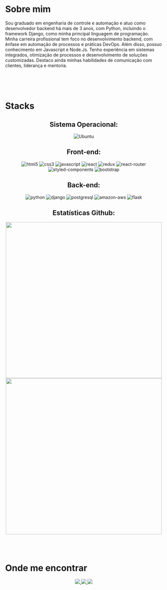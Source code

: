 <h1>Sobre mim</h1>
<div>
<div>
<p> 
  Sou graduado em engenharia de controle e automação e atuo como desenvolvedor backend há mais de 3 anos, com Python, incluindo o framework Django, como minha principal linguagem de programação.
  Minha carreira profissional tem foco no desenvolvimento backend, com ênfase em automação de processos e práticas DevOps. Além disso, possuo conhecimento em Javascript e Node.Js. 
  Tenho experiência em sistemas integrados, otimização de processos e desenvolvimento de soluções customizadas. Destaco ainda minhas habilidades de comunicação com clientes, liderança e mentoria.
</p>
</div>

</div>
<div>
<br><br><br>

<h1>Stacks</h1>
<div align="center">
<h2>Sistema Operacional:</h2>
<img src="https://img.shields.io/badge/Ubuntu-E95420?style=for-the-badge&logo=ubuntu&logoColor=white" alt="Ubuntu">

<h2>Front-end:</h2>

<img src="https://img.shields.io/badge/HTML5-E34F26?style=for-the-badge&logo=html5&logoColor=white" alt="html5">
<img src="https://img.shields.io/badge/CSS3-1572B6?style=for-the-badge&logo=css3&logoColor=white" alt="css3">
<img src="https://img.shields.io/badge/JavaScript-F7DF1E?style=for-the-badge&logo=javascript&logoColor=black" alt="javascript">
<img src="https://img.shields.io/badge/React-20232A?style=for-the-badge&logo=react&logoColor=61DAFB" alt="react">
<img src="https://img.shields.io/badge/Redux-593D88?style=for-the-badge&logo=redux&logoColor=white" alt="redux">
<img src="https://img.shields.io/badge/React_Router-CA4245?style=for-the-badge&logo=react-router&logoColor=white" alt="react-router">
<img src="https://img.shields.io/badge/styled--components-DB7093?style=for-the-badge&logo=styled-components&logoColor=white" alt="styled-components">
<img src="https://img.shields.io/badge/Bootstrap-563D7C?style=for-the-badge&logo=bootstrap&logoColor=white" alt="bootstrap">

<h2>Back-end:</h2>
<img src="https://img.shields.io/badge/Python-14354C?style=for-the-badge&logo=python&logoColor=white" alt="python">
<img src="https://img.shields.io/badge/Django-092E20?style=for-the-badge&logo=django&logoColor=white" alt="django">
<img src="https://img.shields.io/badge/PostgreSQL-316192?style=for-the-badge&logo=postgresql&logoColor=white" alt="postgresql">
<img src="https://img.shields.io/badge/Amazon_AWS-232F3E?style=for-the-badge&logo=amazon-aws&logoColor=white" alt="amazon-aws">
<img src="https://img.shields.io/badge/Flask-000000?style=for-the-badge&logo=flask&logoColor=white" alt="flask">

<h2>Estatísticas Github:</h2>
<div>
<img width="500px" src="https://github-readme-stats.vercel.app/api/top-langs/?username=gabriel-andrian&hide=html&layout=compact&theme=radical" />
<img width="500px" src="https://github-readme-stats.vercel.app/api?username=gabriel-andrian&theme=radical&show_icons=true"/>
</div>
</div>
<br><br><br>

</div>
<h1>Onde me encontrar</h1>
<div align="center">
<a href="https://www.linkedin.com/in/gabriel-andrian/"> 
  <img src="https://img.shields.io/badge/-LinkedIn-blue?style=for-the-badge&logo=Linkedin&logoColor=white&link=https://www.linkedin.com/in/gabriel-andrian/"> 
</a>

<a href="https://gitlab.com/gabriel_andrian"> 
  <img src="https://img.shields.io/badge/-GitLab-330F63?style=for-the-badge&logo=gitlab&logoColor=white&link=https://gitlab.com/gabriel_andrian"> 
</a>

<a href="https://www.instagram.com/gabriel_andrian/"> 
  <img src="https://img.shields.io/badge/-Instagram-E4405F?style=for-the-badge&logo=instagram&logoColor=white&link=https://www.instagram.com/gabriel_andrian/"> 
</a>
</div>

